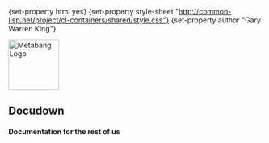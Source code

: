 {set-property html yes}
{set-property style-sheet "http://common-lisp.net/project/cl-containers/shared/style.css"}
{set-property author "Gary Warren King"}

[devel-list]: http://common-lisp.net/cgi-bin/mailman/listinfo/docudown-devel
[cliki-home]: http://www.cliki.net/docudown
[tarball]: http://common-lisp.net/project/docudown/docudown.tar.gz

<div class="header">
	<span class="logo"><a href="http://www.metabang.com/" title="metabang.com"><img src="http://common-lisp.net/project/cl-containers/shared/metabang-2.png" title="metabang.com" width="100" alt="Metabang Logo" /></a></span>

## Docudown

#### Documentation for the rest of us

</div>

